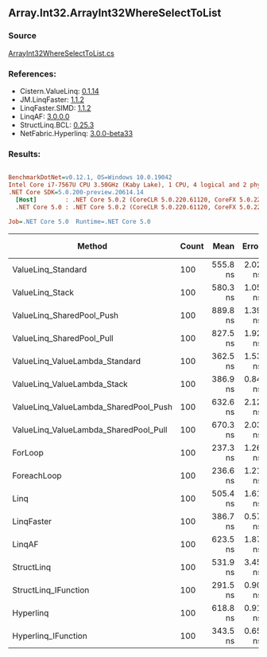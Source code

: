 ﻿## Array.Int32.ArrayInt32WhereSelectToList

### Source
[ArrayInt32WhereSelectToList.cs](../LinqBenchmarks/Array/Int32/ArrayInt32WhereSelectToList.cs)

### References:
- Cistern.ValueLinq: [0.1.14](https://www.nuget.org/packages/Cistern.ValueLinq/0.1.14)
- JM.LinqFaster: [1.1.2](https://www.nuget.org/packages/JM.LinqFaster/1.1.2)
- LinqFaster.SIMD: [1.1.2](https://www.nuget.org/packages/LinqFaster.SIMD/1.0.3)
- LinqAF: [3.0.0.0](https://www.nuget.org/packages/LinqAF/3.0.0.0)
- StructLinq.BCL: [0.25.3](https://www.nuget.org/packages/StructLinq.BCL/0.25.3)
- NetFabric.Hyperlinq: [3.0.0-beta33](https://www.nuget.org/packages/NetFabric.Hyperlinq/3.0.0-beta33)

### Results:
``` ini

BenchmarkDotNet=v0.12.1, OS=Windows 10.0.19042
Intel Core i7-7567U CPU 3.50GHz (Kaby Lake), 1 CPU, 4 logical and 2 physical cores
.NET Core SDK=5.0.200-preview.20614.14
  [Host]        : .NET Core 5.0.2 (CoreCLR 5.0.220.61120, CoreFX 5.0.220.61120), X64 RyuJIT
  .NET Core 5.0 : .NET Core 5.0.2 (CoreCLR 5.0.220.61120, CoreFX 5.0.220.61120), X64 RyuJIT

Job=.NET Core 5.0  Runtime=.NET Core 5.0  

```
|                                Method | Count |     Mean |   Error |  StdDev | Ratio | RatioSD |  Gen 0 | Gen 1 | Gen 2 | Allocated |
|-------------------------------------- |------ |---------:|--------:|--------:|------:|--------:|-------:|------:|------:|----------:|
|                    ValueLinq_Standard |   100 | 555.8 ns | 2.02 ns | 1.79 ns |  2.34 |    0.01 | 0.3090 |     - |     - |     648 B |
|                       ValueLinq_Stack |   100 | 580.3 ns | 1.05 ns | 0.88 ns |  2.45 |    0.01 | 0.1221 |     - |     - |     256 B |
|             ValueLinq_SharedPool_Push |   100 | 889.8 ns | 1.39 ns | 1.16 ns |  3.75 |    0.02 | 0.1221 |     - |     - |     256 B |
|             ValueLinq_SharedPool_Pull |   100 | 827.5 ns | 1.92 ns | 1.60 ns |  3.49 |    0.02 | 0.1221 |     - |     - |     256 B |
|        ValueLinq_ValueLambda_Standard |   100 | 362.5 ns | 1.53 ns | 1.43 ns |  1.53 |    0.01 | 0.3095 |     - |     - |     648 B |
|           ValueLinq_ValueLambda_Stack |   100 | 386.9 ns | 0.84 ns | 0.75 ns |  1.63 |    0.01 | 0.1221 |     - |     - |     256 B |
| ValueLinq_ValueLambda_SharedPool_Push |   100 | 632.6 ns | 2.12 ns | 1.77 ns |  2.67 |    0.01 | 0.1221 |     - |     - |     256 B |
| ValueLinq_ValueLambda_SharedPool_Pull |   100 | 670.3 ns | 2.03 ns | 1.90 ns |  2.83 |    0.01 | 0.1221 |     - |     - |     256 B |
|                               ForLoop |   100 | 237.3 ns | 1.26 ns | 1.05 ns |  1.00 |    0.00 | 0.3095 |     - |     - |     648 B |
|                           ForeachLoop |   100 | 236.6 ns | 1.21 ns | 1.01 ns |  1.00 |    0.00 | 0.3095 |     - |     - |     648 B |
|                                  Linq |   100 | 505.4 ns | 1.61 ns | 1.50 ns |  2.13 |    0.01 | 0.3595 |     - |     - |     752 B |
|                            LinqFaster |   100 | 386.7 ns | 0.57 ns | 0.47 ns |  1.63 |    0.01 | 0.4320 |     - |     - |     904 B |
|                                LinqAF |   100 | 623.5 ns | 1.87 ns | 1.56 ns |  2.63 |    0.01 | 0.3090 |     - |     - |     648 B |
|                            StructLinq |   100 | 531.9 ns | 3.45 ns | 2.69 ns |  2.24 |    0.01 | 0.1678 |     - |     - |     352 B |
|                  StructLinq_IFunction |   100 | 291.5 ns | 0.90 ns | 0.75 ns |  1.23 |    0.01 | 0.1221 |     - |     - |     256 B |
|                             Hyperlinq |   100 | 618.8 ns | 0.91 ns | 0.80 ns |  2.61 |    0.01 | 0.1221 |     - |     - |     256 B |
|                   Hyperlinq_IFunction |   100 | 343.5 ns | 0.65 ns | 0.58 ns |  1.45 |    0.01 | 0.1221 |     - |     - |     256 B |
